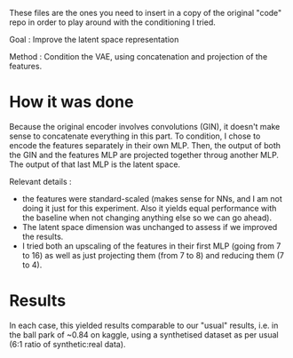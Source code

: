 These files are the ones you need to insert in a copy of the original "code" repo in order to play around with the conditioning I tried.

Goal : Improve the latent space representation

Method : Condition the VAE, using concatenation and projection of the features.

# How it was done

Because the original encoder involves convolutions (GIN), it doesn't make sense to concatenate everything in this part. To condition, I chose to encode the features separately in their own MLP. Then, the output of both the GIN and the features MLP are projected together throug another MLP. The output of that last MLP is the latent space.

Relevant details :

- the features were standard-scaled (makes sense for NNs, and I am not doing it just for this experiment. Also it yields equal performance with the baseline when not changing anything else so we can go ahead).
- The latent space dimension was unchanged to assess if we improved the results.
- I tried both an upscaling of the features in their first MLP (going from 7 to 16) as well as just projecting them (from 7 to 8) and reducing them (7 to 4). 

# Results

In each case, this yielded results comparable to our "usual" results, i.e. in the ball park of ~0.84 on kaggle, using a synthetised dataset as per usual (6:1 ratio of synthetic:real data).

